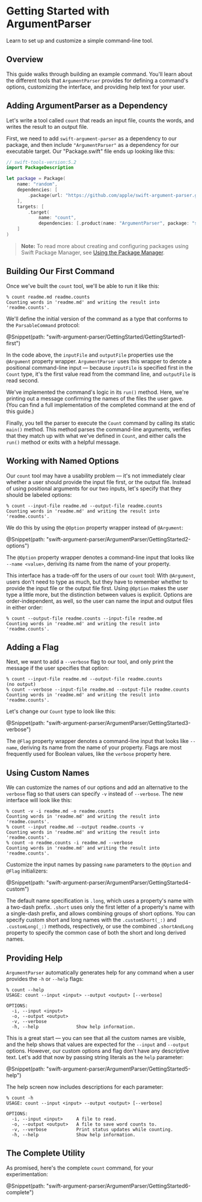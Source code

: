 # Getting Started with ArgumentParser

Learn to set up and customize a simple command-line tool.

## Overview

This guide walks through building an example command. You'll learn about the different tools that `ArgumentParser` provides for defining a command's options, customizing the interface, and providing help text for your user.

## Adding ArgumentParser as a Dependency

Let's write a tool called `count` that reads an input file, counts the words, and writes the result to an output file.

First, we need to add `swift-argument-parser` as a dependency to our package, 
and then include `"ArgumentParser"` as a dependency for our executable target.
Our "Package.swift" file ends up looking like this:

```swift
// swift-tools-version:5.2
import PackageDescription

let package = Package(
    name: "random",
    dependencies: [
        .package(url: "https://github.com/apple/swift-argument-parser.git", from: "0.4.0"),
    ],
    targets: [
        .target(
            name: "count",
            dependencies: [.product(name: "ArgumentParser", package: "swift-argument-parser")]),
    ]
)
```

> **Note:** To read more about creating and configuring packages using Swift Package Manager, see [Using the Package Manager](https://swift.org/getting-started/#using-the-package-manager).

## Building Our First Command

Once we've built the `count` tool, we'll be able to run it like this:

```
% count readme.md readme.counts
Counting words in 'readme.md' and writing the result into 'readme.counts'.
```

We'll define the initial version of the command as a type that conforms to the `ParsableCommand` protocol:

@Snippet(path: "swift-argument-parser/GettingStarted/GettingStarted1-first")

In the code above, the `inputFile` and `outputFile` properties use the `@Argument` property wrapper. `ArgumentParser` uses this wrapper to denote a positional command-line input — because `inputFile` is specified first in the `Count` type, it's the first value read from the command line, and `outputFile` is read second.

We've implemented the command's logic in its `run()` method. Here, we're printing out a message confirming the names of the files the user gave. (You can find a full implementation of the completed command at the end of this guide.)

Finally, you tell the parser to execute the `Count` command by calling its static `main()` method. This method parses the command-line arguments, verifies that they match up with what we've defined in `Count`, and either calls the `run()` method or exits with a helpful message.


## Working with Named Options

Our `count` tool may have a usability problem — it's not immediately clear whether a user should provide the input file first, or the output file. Instead of using positional arguments for our two inputs, let's specify that they should be labeled options:

```
% count --input-file readme.md --output-file readme.counts
Counting words in 'readme.md' and writing the result into 'readme.counts'.
```

We do this by using the `@Option` property wrapper instead of `@Argument`:

@Snippet(path: "swift-argument-parser/ArgumentParser/GettingStarted2-options")

The `@Option` property wrapper denotes a command-line input that looks like `--name <value>`, deriving its name from the name of your property. 

This interface has a trade-off for the users of our `count` tool: With `@Argument`, users don't need to type as much, but they have to remember whether to provide the input file or the output file first. Using `@Option` makes the user type a little more, but the distinction between values is explicit. Options are order-independent, as well, so the user can name the input and output files in either order:

```
% count --output-file readme.counts --input-file readme.md
Counting words in 'readme.md' and writing the result into 'readme.counts'.
```

## Adding a Flag

Next, we want to add a `--verbose` flag to our tool, and only print the message if the user specifies that option:

```
% count --input-file readme.md --output-file readme.counts
(no output)
% count --verbose --input-file readme.md --output-file readme.counts
Counting words in 'readme.md' and writing the result into 'readme.counts'.
```

Let's change our `Count` type to look like this:

@Snippet(path: "swift-argument-parser/ArgumentParser/GettingStarted3-verbose")

The `@Flag` property wrapper denotes a command-line input that looks like `--name`, deriving its name from the name of your property. Flags are most frequently used for Boolean values, like the `verbose` property here.


## Using Custom Names

We can customize the names of our options and add an alternative to the `verbose` flag so that users can specify `-v` instead of `--verbose`. The new interface will look like this:

```
% count -v -i readme.md -o readme.counts
Counting words in 'readme.md' and writing the result into 'readme.counts'.
% count --input readme.md --output readme.counts -v
Counting words in 'readme.md' and writing the result into 'readme.counts'.
% count -o readme.counts -i readme.md --verbose
Counting words in 'readme.md' and writing the result into 'readme.counts'.
```

Customize the input names by passing `name` parameters to the `@Option` and `@Flag` initializers:

@Snippet(path: "swift-argument-parser/ArgumentParser/GettingStarted4-custom")

The default name specification is `.long`, which uses a property's name with a two-dash prefix. `.short` uses only the first letter of a property's name with a single-dash prefix, and allows combining groups of short options. You can specify custom short and long names with the `.customShort(_:)` and `.customLong(_:)` methods, respectively, or use the combined `.shortAndLong` property to specify the common case of both the short and long derived names.

## Providing Help

`ArgumentParser` automatically generates help for any command when a user provides the `-h` or `--help` flags:

```
% count --help
USAGE: count --input <input> --output <output> [--verbose]

OPTIONS:
  -i, --input <input>      
  -o, --output <output>    
  -v, --verbose            
  -h, --help              Show help information.
```

This is a great start — you can see that all the custom names are visible, and the help shows that values are expected for the `--input` and `--output` options. However, our custom options and flag don't have any descriptive text. Let's add that now by passing string literals as the `help` parameter:

@Snippet(path: "swift-argument-parser/ArgumentParser/GettingStarted5-help")

The help screen now includes descriptions for each parameter:

```
% count -h
USAGE: count --input <input> --output <output> [--verbose]

OPTIONS:
  -i, --input <input>     A file to read. 
  -o, --output <output>   A file to save word counts to. 
  -v, --verbose           Print status updates while counting. 
  -h, --help              Show help information.

```

## The Complete Utility

As promised, here's the complete `count` command, for your experimentation:

@Snippet(path: "swift-argument-parser/ArgumentParser/GettingStarted6-complete")
